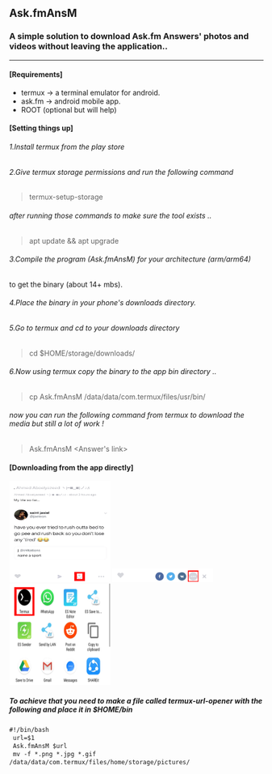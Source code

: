 ## Ask.fmAnsM
### A simple solution to download Ask.fm Answers' photos and videos without leaving the application..
_________________________________________

#### [Requirements]
- termux -> a terminal emulator for android.
- ask.fm -> android mobile app.
- ROOT (optional but will help)

#### [Setting things up]
###### 1.Install termux from the play store
###### 2.Give termux storage permissions and run the following command
>termux-setup-storage

###### after running those commands to make sure the tool exists ..

>apt update && apt upgrade

###### 3.Compile the program (Ask.fmAnsM) for your architecture (arm/arm64)
to get the binary (about 14+ mbs).

###### 4.Place the binary in your phone's downloads directory.  

###### 5.Go to termux and cd to your downloads directory

>cd $HOME/storage/downloads/

###### 6.Now using termux copy the binary to the app bin directory ..

>cp Ask.fmAnsM /data/data/com.termux/files/usr/bin/

###### now you can run the following command from termux to download the media but still a lot of work !

>Ask.fmAnsM <Answer's link>

#### [Downloading from the app directly]

<img src="https://github.com/ahmdaeyz/Ask.fmAnsM/blob/master/media/1.jpg" width="200" height="200">

<img src="https://github.com/ahmdaeyz/Ask.fmAnsM/blob/master/media/2.jpg" width="200">

<img src="https://github.com/ahmdaeyz/Ask.fmAnsM/blob/master/media/3.jpg" width="200" height="200">

##### To achieve that you need to make a file called termux-url-opener with the following and place it in $HOME/bin

```
#!/bin/bash
 url=$1
 Ask.fmAnsM $url
 mv -f *.png *.jpg *.gif /data/data/com.termux/files/home/storage/pictures/
```

